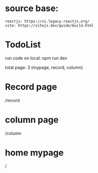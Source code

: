 # source base:
    reactjs: https://vi.legacy.reactjs.org/
    vite: https://vitejs.dev/guide/build.html


# TodoList

run code on local: npm run dev


total page: 3 (mypage, record, column)
# Record page
/record
# column page
/column

# home mypage
/